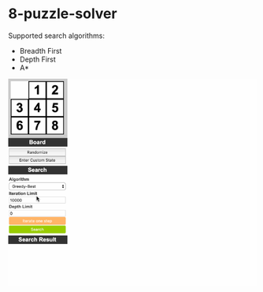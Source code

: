 # 8-puzzle-solver

Supported search algorithms:
- Breadth First
- Depth First
- A*

[![Demo of 8-puzzle-solver](./demo.gif)](https://deniz.co/8-puzzle-solver)


